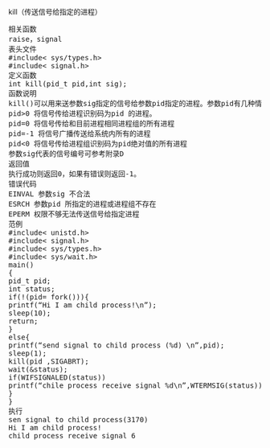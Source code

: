 
kill（传送信号给指定的进程）
<pre>相关函数
raise，signal
表头文件
#include< sys/types.h>
#include< signal.h>
定义函数
int kill(pid_t pid,int sig);
函数说明
kill()可以用来送参数sig指定的信号给参数pid指定的进程。参数pid有几种情况:
pid>0 将信号传给进程识别码为pid 的进程。
pid=0 将信号传给和目前进程相同进程组的所有进程
pid=-1 将信号广播传送给系统内所有的进程
pid<0 将信号传给进程组识别码为pid绝对值的所有进程
参数sig代表的信号编号可参考附录D
返回值
执行成功则返回0，如果有错误则返回-1。
错误代码
EINVAL 参数sig 不合法
ESRCH 参数pid 所指定的进程或进程组不存在
EPERM 权限不够无法传送信号给指定进程
范例
#include< unistd.h>
#include< signal.h>
#include< sys/types.h>
#include< sys/wait.h>
main()
{
pid_t pid;
int status;
if(!(pid= fork())){
printf(“Hi I am child process!\n”);
sleep(10);
return;
}
else{
printf(“send signal to child process (%d) \n”,pid);
sleep(1);
kill(pid ,SIGABRT);
wait(&status);
if(WIFSIGNALED(status))
printf(“chile process receive signal %d\n”,WTERMSIG(status));
}
}
执行
sen signal to child process(3170)
Hi I am child process!
child process receive signal 6</pre>